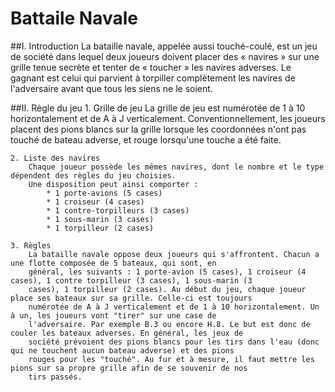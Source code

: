 # Battaile Navale

##I. Introduction
La bataille navale, appelée aussi touché-coulé, est un jeu de société dans lequel deux joueurs doivent placer des « navires » sur une grille tenue secrète et tenter de « toucher » les navires adverses. Le gagnant est celui qui parvient à torpiller complètement les navires de l'adversaire avant que tous les siens ne le soient.

##II. Règle du jeu
	1. Grille de jeu
		La grille de jeu est numérotée de 1 à 10 horizontalement et de A à J verticalement. Conventionnellement, les joueurs placent des pions blancs sur la grille lorsque les coordonnées n'ont pas touché de bateau adverse, et rouge lorsqu'une touche a été faite.
		
	2. Liste des navires
		Chaque joueur possède les mêmes navires, dont le nombre et le type dépendent des règles du jeu choisies.
		Une disposition peut ainsi comporter :
			* 1 porte-avions (5 cases)
			* 1 croiseur (4 cases)
			* 1 contre-torpilleurs (3 cases)
			* 1 sous-marin (3 cases)
			* 1 torpilleur (2 cases)
			 
	3. Règles
		La bataille navale oppose deux joueurs qui s'affrontent. Chacun a une flotte composée de 5 bateaux, qui sont, en 
		général, les suivants : 1 porte-avion (5 cases), 1 croiseur (4 cases), 1 contre torpilleur (3 cases), 1 sous-marin (3 
		cases), 1 torpilleur (2 cases). Au début du jeu, chaque joueur place ses bateaux sur sa grille. Celle-ci est toujours
		numérotée de A à J verticalement et de 1 à 10 horizontalement. Un à un, les joueurs vont "tirer" sur une case de 
		l'adversaire. Par exemple B.3 ou encore H.8. Le but est donc de couler les bateaux adverses. En général, les jeux de 
		société prévoient des pions blancs pour les tirs dans l'eau (donc qui ne touchent aucun bateau adverse) et des pions 
		rouges pour les "touché". Au fur et à mesure, il faut mettre les pions sur sa propre grille afin de se souvenir de nos
		tirs passés.

